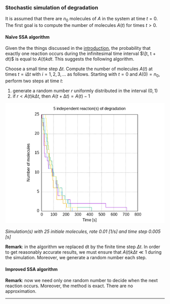 ### Stochastic simulation of degradation
It is assumed that there are $n_0$ molecules of $A$ in the system at time $t = 0$. The first goal is to compute the number of molecules $A(t)$ for times $t > 0$. 

#### Naïve SSA algorithm
Given the the things discussed in the [introduction](../README.md###Stochastic_simulation_of_degradation), the probability that exactly one reaction occurs during the infinitesimal time interval $\[t, t + dt)$ is equal to $A(t)kdt$. This suggests the following algorithm.

Choose a small time step $\Delta t$. Compute the number of molecules $A(t)$ at times $t = i\Delta t$ with $i = 1, 2, 3, \dots$ as follows. Starting with $t = 0$ and $A(0) = n_0$, perform two steps at time $t$:
1. generate a random number $r$ uniformly distributed in the interval $(0, 1)$
2. if $r < A(t)k \Delta t$, then $A(t + ∆t) = A(t) − 1$


![](https://github.com/WalterNadalin/Reaction-DiffusionProcesses/blob/main/ChemicalReactions/Degradation/plots/result.png)

*Simulation(s) with 25 initiale molecules, rate 0.01 \[1/s\] and time step 0.005 \[s\]*

**Remark**: in the algorithm we replaced dt by the finite time step $\Delta t$. In order to get reasonably accurate results, we must ensure that $A(t)k \Delta t\ll 1$ during the simulation. Moreover, we generate a random number each step.

#### Improved SSA algorithm

**Remark**: now we need only one random number to decide when the next reaction occurs. Moreover, the method is exact. There are no approximation.

---
